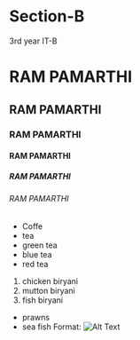 # Section-B
3rd year IT-B
# RAM PAMARTHI
## RAM PAMARTHI
### RAM PAMARTHI
#### RAM PAMARTHI
##### RAM PAMARTHI
###### RAM PAMARTHI
 * Coffe
 * tea
  * green tea
  * blue tea
  * red tea
1. chicken biryani
2. mutton biryani
3. fish biryani
  * prawns
  * sea fish
Format: ![Alt Text](https://www.google.com/url?sa=i&url=https%3A%2F%2Fin.pinterest.com%2Fpin%2F583638432936401588%2F&psig=AOvVaw0ewb-N-540-oms7nOGWJuu&ust=1616733411110000&source=images&cd=vfe&ved=2ahUKEwjhocy2z8rvAhWUoEsFHSSYD00Qr4kDegUIARDTAQ)
